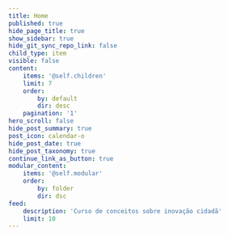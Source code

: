 ```yaml
---
title: Home
published: true
hide_page_title: true
show_sidebar: true
hide_git_sync_repo_link: false
child_type: item
visible: false
content:
    items: '@self.children'
    limit: 7
    order:
        by: default
        dir: desc
    pagination: '1'
hero_scroll: false
hide_post_summary: true
post_icon: calendar-o
hide_post_date: true
hide_post_taxonomy: true
continue_link_as_button: true
modular_content:
    items: '@self.modular'
    order:
        by: folder
        dir: dsc
feed:
    description: 'Curso de conceitos sobre inovação cidadã'
    limit: 10
---
```


